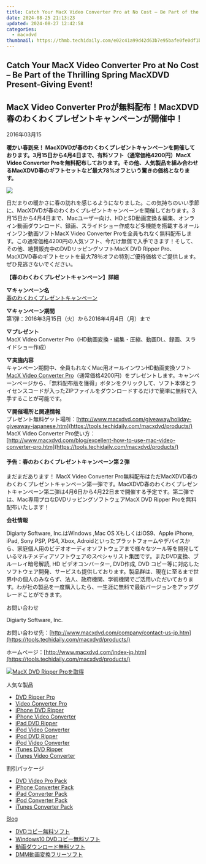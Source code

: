 ```yaml
---
title: Catch Your MacX Video Converter Pro at No Cost – Be Part of the Thrilling Spring MacXDVD Present-Giving Event!
date: 2024-08-25 21:13:23
updated: 2024-08-27 12:42:58
categories:
  - macxdvd
thumbnail: https://thmb.techidaily.com/e02c41a99d42d63b7e95bafe0fe0df1b7497d09e9c40411355dba4e89fa8d316.jpg
---
```


## Catch Your MacX Video Converter Pro at No Cost – Be Part of the Thrilling Spring MacXDVD Present-Giving Event!

## MacX Video Converter Proが無料配布！MacXDVD春のわくわくプレゼントキャンペーンが開催中！

2016年03月15

**暖かい春到来！ MacXDVDが春のわくわくプレゼントキャンペーンを開催しております。3月15日から4月4日まで、有料ソフト（通常価格4200円）MacX Video Converter Proを無料配布しております。その他、人気製品を組み合わせるMacXDVD春のギフトセットなど最大78%オフという驚きの価格となります。**

[![](https://www.macxdvd.com/press-room/image/macxdvd-2016-spring-vcp-giveaway-jp.jpg)](https://tools.techidaily.com/macxdvd/products/)

日だまりの暖かさに春の訪れを感じるようになりました。この気持ちのいい季節に、MacXDVDが春のわくわくプレゼントキャンペーンを開催しております。3月15日から4月4日まで、Macユーザー向け、HDとSD動画変換＆編集、オンライン動画ダウンロード、録画、スライドショー作成など多機能を搭載するオールインワン動画ソフトMacX Video Converter Proを全員もれなく無料配布します。この通常価格4200円の人気ソフト、今だけ無償で入手できます！そして、その他、絶賛販売中のDVDリッピングソフトMacX DVD Ripper Pro、MacXDVD春のギフトセットを最大78％オフの特別ご優待価格でご提供します。ぜひ見逃さないでください。

**【春のわくわくプレゼントキャンペーン】詳細**

**▽キャンペーン名**  
[春のわくわくプレゼントキャンペーン](https://tools.techidaily.com/macxdvd/products/)

**▽キャンペーン期間**  
 第1弾：2016年3月15日（火）から2016年4月4日（月）まで

**▽プレゼント**  
 MacX Video Converter Pro（HD動画変換・編集・圧縮、動画DL、録画、スライドショー作成）

**▽実施内容**  
 キャンペーン期間中、全員もれなくMac用オールインワンHD動画変換ソフト[MacX Video Converter Pro](https://tools.techidaily.com/macxdvd/products/)（通常価格4200円）をプレゼントします。キャンペーンページから、「無料配布版を獲得」ボタンをクリックして、ソフト本体とライセンスコードが入ったZIPファイルをダウンロードするだけで簡単に無料で入手することが可能です。

**▽開催場所と関連情報**  
 プレゼント無料ゲット場所：[http://www.macxdvd.com/giveaway/holiday-giveaway-japanese.htm](https://tools.techidaily.com/macxdvd/products/)   
MacX Video Converter Pro使い方：[http://www.macxdvd.com/blog/excellent-how-to-use-mac-video-converter-pro.htm](https://tools.techidaily.com/macxdvd/products/) 

#### 予告：春のわくわくプレゼントキャンペーン第２弾

まだまだあります！ MacX Video Converter Pro無料配布はただMacXDVD春のわくわくプレゼントキャンペーン第一弾です。MacXDVD春のわくわくプレゼントキャンペーン第二弾は4月6日から4月22日まで開催する予定です。第二弾では、Mac専用プロなDVDリッピングソフトウェアMacX DVD Ripper Proを無料配布いたします！

**会社情報**

Digiarty Software, Inc.はWindows ,Mac OS XもしくはiOS9、Apple iPhone, iPad, Sony PSP, PS4, Xbox, Adroidといったプラットフォームやデバイスから、家庭個人用のビデオオーディオソフトウェアまで様々なツール等を開発しているマルチメディアソフトウェアのスペシャリスト集団です。またDVD変換、ブルーレイ暗号解読, HD ビデオコンバーター, DVD作成, DVD コピー等に対応したソフトウェア開発、サービスも提供しております。製品群は、現在に至るまで世界中の個人のみならず、法人、政府機関、学術機関でご活用いただいております。わが社の製品を一度購入したら、一生涯に無料で最新バージョンをアップグレードことができます。

お問い合わせ

Digiarty Software, Inc.

お問い合わせ先：[http://www.macxdvd.com/company/contact-us-jp.htm](https://tools.techidaily.com/macxdvd/products/) 

ホームページ：[http://www.macxdvd.com/index-jp.htm](https://tools.techidaily.com/macxdvd/products/) 

[![MacX DVD Ripper Proを取得](https://www.macxdvd.com/press-room/../banner/200-jp.png)](https://tools.techidaily.com/macxdvd/products/) 

人気な製品

* [DVD Ripper Pro](https://tools.techidaily.com/macxdvd/products/)
* [Video Converter Pro](https://tools.techidaily.com/macxdvd/products/)
* [iPhone DVD Ripper](https://tools.techidaily.com/macxdvd/products/)
* [iPhone Video Converter](https://tools.techidaily.com/macxdvd/products/)
* [iPad DVD Ripper](https://tools.techidaily.com/macxdvd/products/)
* [iPod Video Converter](https://tools.techidaily.com/macxdvd/products/)
* [iPod DVD Ripper](https://tools.techidaily.com/macxdvd/products/)
* [iPod Video Converter](https://tools.techidaily.com/macxdvd/products/)
* [iTunes DVD Ripper](https://tools.techidaily.com/macxdvd/products/)
* [iTunes Video Converter](https://tools.techidaily.com/macxdvd/products/)

割引パッケージ

* [DVD Video Pro Pack](https://tools.techidaily.com/macxdvd/products/)
* [iPhone Converter Pack](https://tools.techidaily.com/macxdvd/products/)
* [iPad Converter Pack](https://tools.techidaily.com/macxdvd/products/)
* [iPod Converter Pack](https://tools.techidaily.com/macxdvd/products/)
* [iTunes Converter Pack](https://tools.techidaily.com/macxdvd/products/)

[Blog](https://tools.techidaily.com/macxdvd/products/)

* [DVDコピー無料ソフト](https://tools.techidaily.com/macxdvd/products/)
* [Windows10 DVDコピー無料ソフト](https://tools.techidaily.com/macxdvd/products/)
* [動画ダウンロード無料ソフト](https://tools.techidaily.com/macxdvd/products/)
* [DMM動画変換フリーソフト](https://tools.techidaily.com/macxdvd/products/)

<ins class="adsbygoogle"
     style="display:block"
     data-ad-format="autorelaxed"
     data-ad-client="ca-pub-7571918770474297"
     data-ad-slot="1223367746"></ins>



<ins class="adsbygoogle"
     style="display:block"
     data-ad-client="ca-pub-7571918770474297"
     data-ad-slot="8358498916"
     data-ad-format="auto"
     data-full-width-responsive="true"></ins>
